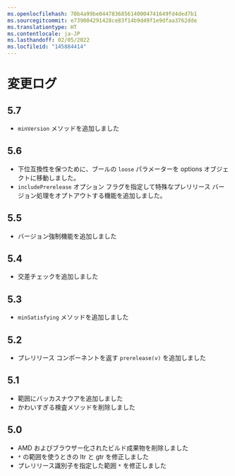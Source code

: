 ```yaml
---
ms.openlocfilehash: 70b4a99be0447836856140004741649fd4ded7b1
ms.sourcegitcommit: e739004291428ce83f14b9d49f1e9dfaa3762dde
ms.translationtype: HT
ms.contentlocale: ja-JP
ms.lasthandoff: 02/05/2022
ms.locfileid: "145884414"
---
```

# <a name="changes-log"></a>変更ログ

## <a name="57"></a>5.7

* `minVersion` メソッドを追加しました

## <a name="56"></a>5.6

* 下位互換性を保つために、ブールの `loose` パラメーターを options オブジェクトに移動しました。
* `includePrerelease` オプション フラグを指定して特殊なプレリリース バージョン処理をオプトアウトする機能を追加しました。

## <a name="55"></a>5.5

* バージョン強制機能を追加しました

## <a name="54"></a>5.4

* 交差チェックを追加しました

## <a name="53"></a>5.3

* `minSatisfying` メソッドを追加しました

## <a name="52"></a>5.2

* プレリリース コンポーネントを返す `prerelease(v)` を追加しました

## <a name="51"></a>5.1

* 範囲にバッカスナウアを追加しました
* かわいすぎる検査メソッドを削除しました

## <a name="50"></a>5.0

* AMD およびブラウザー化されたビルド成果物を削除しました
* `*` の範囲を使うときの ltr と gtr を修正しました
* プレリリース識別子を指定した範囲 `*` を修正しました
